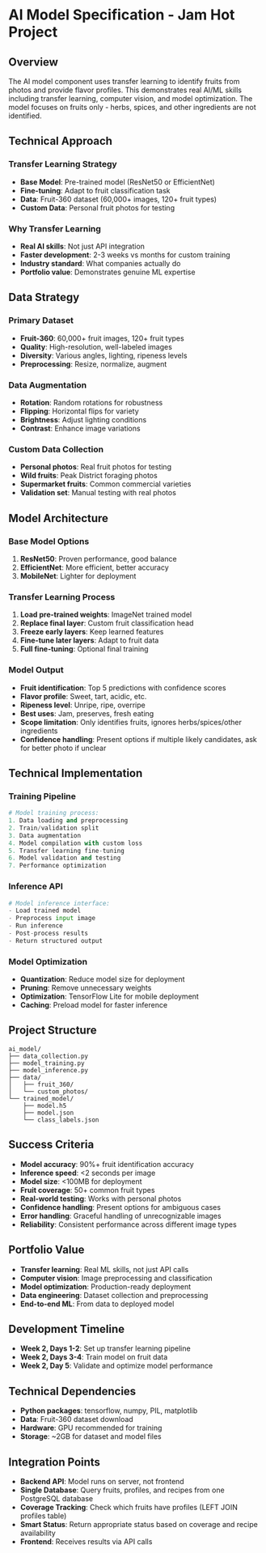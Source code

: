 # AI Model Specification - Jam Hot Project

## Overview
The AI model component uses transfer learning to identify fruits from photos and provide flavor profiles. This demonstrates real AI/ML skills including transfer learning, computer vision, and model optimization. The model focuses on fruits only - herbs, spices, and other ingredients are not identified.

## Technical Approach

### Transfer Learning Strategy
- **Base Model**: Pre-trained model (ResNet50 or EfficientNet)
- **Fine-tuning**: Adapt to fruit classification task
- **Data**: Fruit-360 dataset (60,000+ images, 120+ fruit types)
- **Custom Data**: Personal fruit photos for testing

### Why Transfer Learning
- **Real AI skills**: Not just API integration
- **Faster development**: 2-3 weeks vs months for custom training
- **Industry standard**: What companies actually do
- **Portfolio value**: Demonstrates genuine ML expertise

## Data Strategy

### Primary Dataset
- **Fruit-360**: 60,000+ fruit images, 120+ fruit types
- **Quality**: High-resolution, well-labeled images
- **Diversity**: Various angles, lighting, ripeness levels
- **Preprocessing**: Resize, normalize, augment

### Data Augmentation
- **Rotation**: Random rotations for robustness
- **Flipping**: Horizontal flips for variety
- **Brightness**: Adjust lighting conditions
- **Contrast**: Enhance image variations

### Custom Data Collection
- **Personal photos**: Real fruit photos for testing
- **Wild fruits**: Peak District foraging photos
- **Supermarket fruits**: Common commercial varieties
- **Validation set**: Manual testing with real photos

## Model Architecture

### Base Model Options
1. **ResNet50**: Proven performance, good balance
2. **EfficientNet**: More efficient, better accuracy
3. **MobileNet**: Lighter for deployment

### Transfer Learning Process
1. **Load pre-trained weights**: ImageNet trained model
2. **Replace final layer**: Custom fruit classification head
3. **Freeze early layers**: Keep learned features
4. **Fine-tune later layers**: Adapt to fruit data
5. **Full fine-tuning**: Optional final training

### Model Output
- **Fruit identification**: Top 5 predictions with confidence scores
- **Flavor profile**: Sweet, tart, acidic, etc.
- **Ripeness level**: Unripe, ripe, overripe
- **Best uses**: Jam, preserves, fresh eating
- **Scope limitation**: Only identifies fruits, ignores herbs/spices/other ingredients
- **Confidence handling**: Present options if multiple likely candidates, ask for better photo if unclear

## Technical Implementation

### Training Pipeline
```python
# Model training process:
1. Data loading and preprocessing
2. Train/validation split
3. Data augmentation
4. Model compilation with custom loss
5. Transfer learning fine-tuning
6. Model validation and testing
7. Performance optimization
```

### Inference API
```python
# Model inference interface:
- Load trained model
- Preprocess input image
- Run inference
- Post-process results
- Return structured output
```

### Model Optimization
- **Quantization**: Reduce model size for deployment
- **Pruning**: Remove unnecessary weights
- **Optimization**: TensorFlow Lite for mobile deployment
- **Caching**: Preload model for faster inference

## Project Structure
```
ai_model/
├── data_collection.py
├── model_training.py
├── model_inference.py
├── data/
│   ├── fruit_360/
│   └── custom_photos/
└── trained_model/
    ├── model.h5
    ├── model.json
    └── class_labels.json
```

## Success Criteria
- **Model accuracy**: 90%+ fruit identification accuracy
- **Inference speed**: <2 seconds per image
- **Model size**: <100MB for deployment
- **Fruit coverage**: 50+ common fruit types
- **Real-world testing**: Works with personal photos
- **Confidence handling**: Present options for ambiguous cases
- **Error handling**: Graceful handling of unrecognizable images
- **Reliability**: Consistent performance across different image types

## Portfolio Value
- **Transfer learning**: Real ML skills, not just API calls
- **Computer vision**: Image preprocessing and classification
- **Model optimization**: Production-ready deployment
- **Data engineering**: Dataset collection and preprocessing
- **End-to-end ML**: From data to deployed model

## Development Timeline
- **Week 2, Days 1-2**: Set up transfer learning pipeline
- **Week 2, Days 3-4**: Train model on fruit data
- **Week 2, Day 5**: Validate and optimize model performance

## Technical Dependencies
- **Python packages**: tensorflow, numpy, PIL, matplotlib
- **Data**: Fruit-360 dataset download
- **Hardware**: GPU recommended for training
- **Storage**: ~2GB for dataset and model files

## Integration Points
- **Backend API**: Model runs on server, not frontend
- **Single Database**: Query fruits, profiles, and recipes from one PostgreSQL database
- **Coverage Tracking**: Check which fruits have profiles (LEFT JOIN profiles table)
- **Smart Status**: Return appropriate status based on coverage and recipe availability
- **Frontend**: Receives results via API calls

